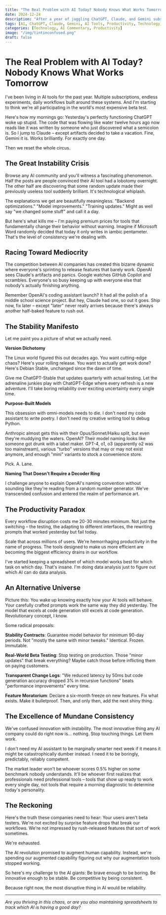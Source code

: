 ```yaml
---
title: "The Real Problem with AI Today? Nobody Knows What Works Tomorrow"
date: 2024-12-24
description: "After a year of juggling ChatGPT, Claude, and Gemini subscriptions, I've realized the AI arms race is creating a productivity nightmare. Here's why stability beats innovation."
tags: [AI, ChatGPT, Claude, Gemini, AI Tools, Productivity, Technology]
categories: [Technology, AI Commentary, Productivity]
image: "/img/tintinconfused.png"
draft: false
---
```


# The Real Problem with AI Today? Nobody Knows What Works Tomorrow

I've been living in AI tools for the past year. Multiple subscriptions, endless experiments, daily workflows built around these systems. And I'm starting to think we're all participating in the world's most expensive beta test.

Here's how my mornings go: Yesterday's perfectly functioning ChatGPT woke up stupid. The code that was flowing like water twelve hours ago now reads like it was written by someone who just discovered what a semicolon is. So I jump to Claude – except artifacts decided to take a vacation. Fine, Gemini it is. Works brilliantly. For exactly one day.

Then we reset the whole circus.

## The Great Instability Crisis

Browse any AI community and you'll witness a fascinating phenomenon. Half the posts are people convinced their AI tool had a lobotomy overnight. The other half are discovering that some random update made their previously useless tool suddenly brilliant. It's technological whiplash.

The explanations we get are beautifully meaningless. "Backend optimizations." "Model improvements." "Training updates." Might as well say "we changed some stuff" and call it a day. 

But here's what kills me – I'm paying premium prices for tools that fundamentally change their behavior without warning. Imagine if Microsoft Word randomly decided that today it only writes in iambic pentameter. That's the level of consistency we're dealing with.

## Racing Toward Mediocrity

The competition between AI companies has created this bizarre dynamic where everyone's sprinting to release features that barely work. OpenAI sees Claude's artifacts and panics. Google watches GitHub Copilot and scrambles. Everyone's so busy keeping up with everyone else that nobody's actually finishing anything.

Remember OpenAI's coding assistant launch? It had all the polish of a middle school science project. But hey, Claude had one, so out it goes. Ship now, fix later – except "later" never really arrives because there's always another half-baked feature to rush out.

## The Stability Manifesto

Let me paint you a picture of what we actually need.

**Version Dichotomy**

The Linux world figured this out decades ago. You want cutting-edge chaos? Here's your rolling release. You want to actually get work done? Here's Debian Stable, unchanged since the dawn of time.

Give me ChatGPT-Stable that updates quarterly with actual testing. Let the adrenaline junkies play with ChatGPT-Edge where every refresh is a new adventure. I'll take boring reliability over exciting uncertainty every single time.

**Purpose-Built Models**

This obsession with omni-models needs to die. I don't need my code assistant to write poetry. I don't need my creative writing tool to debug Python. 

Anthropic almost gets this with their Opus/Sonnet/Haiku split, but even they're muddying the waters. OpenAI? Their model naming looks like someone got drunk with a label maker. GPT-4, o1, o3 (apparently o2 was too mainstream), various "turbo" versions that may or may not exist anymore, and enough "mini" variants to stock a convenience store.

Pick. A. Lane.

**Naming That Doesn't Require a Decoder Ring**

I challenge anyone to explain OpenAI's naming convention without sounding like they're reading from a random number generator. We've transcended confusion and entered the realm of performance art.

## The Productivity Paradox

Every workflow disruption costs me 20-30 minutes minimum. Not just the switching – the testing, the adapting to different interfaces, the rewriting prompts that worked yesterday but fail today. 

Scale that across millions of users. We're hemorrhaging productivity in the name of progress. The tools designed to make us more efficient are becoming the biggest efficiency drains in our workflow.

I've started keeping a spreadsheet of which model works best for which task on which day. That's insane. I'm doing data analysis just to figure out which AI can do data analysis.

## An Alternative Universe

Picture this: You wake up knowing exactly how your AI tools will behave. Your carefully crafted prompts work the same way they did yesterday. The model that excels at code generation still excels at code generation. Revolutionary concept, I know.

Some radical proposals:

**Stability Contracts**: Guarantee model behavior for minimum 90-day periods. Not "mostly the same with minor tweaks." Identical. Frozen. Immutable.

**Real-World Beta Testing**: Stop testing on production. Those "minor updates" that break everything? Maybe catch those before inflicting them on paying customers.

**Transparent Change Logs**: "We reduced latency by 50ms but code generation accuracy dropped 3% in recursive functions" beats "performance improvements" every time.

**Feature Moratorium**: Declare a six-month freeze on new features. Fix what exists. Make it bulletproof. Then, and only then, add the next shiny thing.

## The Excellence of Mundane Consistency

We've confused innovation with instability. The most innovative thing any AI company could do right now is... nothing. Stop touching things. Let them work.

I don't need my AI assistant to be marginally smarter next week if it means it might be catastrophically dumber instead. I need it to be boringly, predictably, reliably competent.

The market leader won't be whoever scores 0.5% higher on some benchmark nobody understands. It'll be whoever first realizes that professionals need professional tools – tools that show up ready to work every single day, not tools that require a morning diagnostic to determine today's personality.

## The Reckoning

Here's the truth these companies need to hear: Your users aren't beta testers. We're not excited by surprise feature drops that break our workflows. We're not impressed by rush-released features that sort of work sometimes.

We're exhausted.

The AI revolution promised to augment human capability. Instead, we're spending our augmented capability figuring out why our augmentation tools stopped working.

So here's my challenge to the AI giants: Be brave enough to be boring. Be innovative enough to be stable. Be competitive by being consistent.

Because right now, the most disruptive thing in AI would be reliability.

---

*Are you thriving in this chaos, or are you also maintaining spreadsheets to track which AI is having a good day?*

